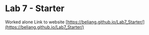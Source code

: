 # Lab 7 - Starter
Worked alone
Link to website [https://beliang.github.io/Lab7_Starter/](https://beliang.github.io/Lab7_Starter/)
